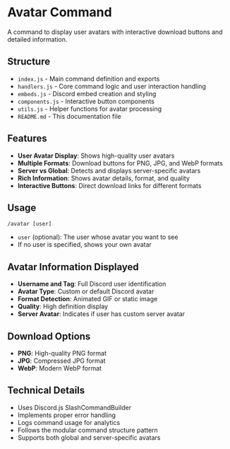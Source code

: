 # Avatar Command

A command to display user avatars with interactive download buttons and detailed information.

## Structure

- `index.js` - Main command definition and exports
- `handlers.js` - Core command logic and user interaction handling
- `embeds.js` - Discord embed creation and styling
- `components.js` - Interactive button components
- `utils.js` - Helper functions for avatar processing
- `README.md` - This documentation file

## Features

- **User Avatar Display**: Shows high-quality user avatars
- **Multiple Formats**: Download buttons for PNG, JPG, and WebP formats
- **Server vs Global**: Detects and displays server-specific avatars
- **Rich Information**: Shows avatar details, format, and quality
- **Interactive Buttons**: Direct download links for different formats

## Usage

```
/avatar [user]
```

- `user` (optional): The user whose avatar you want to see
- If no user is specified, shows your own avatar

## Avatar Information Displayed

- **Username and Tag**: Full Discord user identification
- **Avatar Type**: Custom or default Discord avatar
- **Format Detection**: Animated GIF or static image
- **Quality**: High definition display
- **Server Avatar**: Indicates if user has custom server avatar

## Download Options

- **PNG**: High-quality PNG format
- **JPG**: Compressed JPG format
- **WebP**: Modern WebP format

## Technical Details

- Uses Discord.js SlashCommandBuilder
- Implements proper error handling
- Logs command usage for analytics
- Follows the modular command structure pattern
- Supports both global and server-specific avatars
